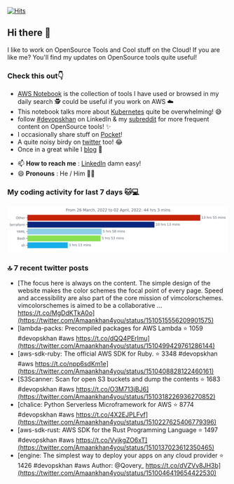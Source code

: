 [![Hits](https://hits.seeyoufarm.com/api/count/incr/badge.svg?url=https%3A%2F%2Fgithub.com%2Fakhan4u%2Fhit-counter&count_bg=%2379C83D&title_bg=%23555555&icon=&icon_color=%23E7E7E7&title=visits&edge_flat=false)](https://hits.seeyoufarm.com)

## Hi there 👋

I like to work on OpenSource Tools and Cool stuff on the Cloud! If you are like me? You'll find my updates on OpenSource tools quite useful!

### Check this out👇

* [AWS Notebook](https://histre.com/public/notebooks/dnllyanu/aws/) is the collection of tools I have used or browsed in my daily search 🕵️ could be useful if you work on AWS ☁️
* This notebook talks more about [Kubernetes](https://histre.com/public/notebooks/6uxdvo3y/kubernetes/) quite be overwhelming! 😅
* follow [#devopskhan](https://www.linkedin.com/feed/hashtag/devopskhan/) on LinkedIn & my [subreddit](https://www.reddit.com/r/devopskhan/) for more frequent content on OpenSource tools! ✨
* I occasionally share stuff on [Pocket](https://getpocket.com/@ej6g8d1dp2829A16a9Tf5d4T6bAMp3d8791rejDe86yem3bm4e14ex4fT4dluk29)!
* A quite noisy birdy on [twitter](https://twitter.com/Amaankhan4you) too! 😂
* Once in a great while I [blog](https://linuxparrot.com/) 😬


- 📫 **How to reach me** : [LinkedIn](https://www.linkedin.com/in/amaan-khan-linux-ninja) damn easy!
- 😄 **Pronouns** : He / Him 🤷‍♂️

### My coding activity for last 7 days 🐱💻

<img src="https://github.com/akhan4u/akhan4u/blob/main/images/stat.svg" alt="Amaan's Wakatime Activity!"/>

### 🔝 7 recent twitter posts
<!-- DEVDOJO:START -->
- [The focus here is always on the content. The simple design of the website makes the color schemes the focal point of every page. Speed and accessibility are also part of the core mission of vimcolorschemes. vimcolorschemes is aimed to be a collaborative … https://t.co/MgDdKTkA0o](https://twitter.com/Amaankhan4you/status/1510515556209901575)
- [lambda-packs: Precompiled packages for AWS Lambda
⭐️ 1059
#devopskhan #aws
https://t.co/dQQ4PErlmu](https://twitter.com/Amaankhan4you/status/1510499429761286144)
- [aws-sdk-ruby: The official AWS SDK for Ruby.
⭐️ 3348
#devopskhan #aws
https://t.co/npp6sdKm1e](https://twitter.com/Amaankhan4you/status/1510408828122460161)
- [S3Scanner: Scan for open S3 buckets and dump the contents
⭐️ 1683
#devopskhan #aws
https://t.co/O3M713jBJ6](https://twitter.com/Amaankhan4you/status/1510318226936270852)
- [chalice: Python Serverless Microframework for AWS
⭐️ 8774
#devopskhan #aws
https://t.co/4X2EJPLFvf](https://twitter.com/Amaankhan4you/status/1510227625406779396)
- [aws-sdk-rust: AWS SDK for the Rust Programming Language
⭐️ 1497
#devopskhan #aws
https://t.co/VvjkgZO6xT](https://twitter.com/Amaankhan4you/status/1510137023612350465)
- [engine: The simplest way to deploy your apps on any cloud provider
⭐️ 1426
#devopskhan #aws
Author: @Qovery_
https://t.co/dVZVv8JH3b](https://twitter.com/Amaankhan4you/status/1510046419654422530)
<!-- DEVDOJO:END -->

<!-- ![Amaan's GitHub stats](https://github-readme-stats.vercel.app/api?username=akhan4u&count_private=true&show_icons=true&hide=contribs) -->
